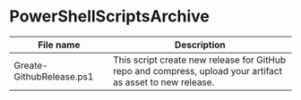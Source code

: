 # PowerShellScriptsArchive

File name | Description
------------ | -------------
Greate-GithubRelease.ps1 | This script create new release for GitHub repo and compress, upload your artifact as asset to new release.

